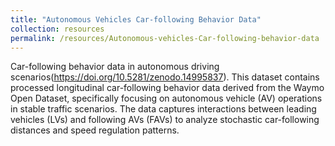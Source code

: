```yaml
---
title: "Autonomous Vehicles Car-following Behavior Data"
collection: resources
permalink: /resources/Autonomous-vehicles-Car-following-behavior-data
---
```

Car-following behavior data in autonomous driving scenarios(https://doi.org/10.5281/zenodo.14995837). This dataset contains processed longitudinal car-following behavior data derived from the Waymo Open Dataset, specifically focusing on autonomous vehicle (AV) operations in stable traffic scenarios. The data captures interactions between leading vehicles (LVs) and following AVs (FAVs) to analyze stochastic car-following distances and speed regulation patterns.
